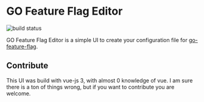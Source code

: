 # GO Feature Flag Editor
![build status](https://github.com/thomaspoignant/go-feature-flag-editor/actions/workflows/main.yml/badge.svg)

GO Feature Flag Editor is a simple UI to create your configuration file for [go-feature-flag](https://github.com/thomaspoignant/go-feature-flag).

## Contribute
This UI was build with vue-js 3, with almost 0 knowledge of vue.
I am sure there is a ton of things wrong, but if you want to contribute you are welcome.
